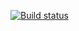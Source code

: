[![Build status](https://ci.appveyor.com/api/projects/status/if7ojp0rg0gigal8?svg=true)](https://ci.appveyor.com/project/bloody-slipper/bdd)
